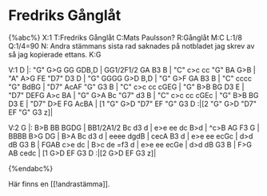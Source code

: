 # Fredriks Gånglåt

{%abc%}
X:1
T:Fredriks Gånglåt
C:Mats Paulsson?
R:Gånglåt
M:C
L:1/8
Q:1/4=90
N: Andra stämmans sista rad saknades på notbladet jag skrev av så jag kopierade ettans.
K:G

V:1
D |: "G" G>G GG GDB,D | GG1/2F1/2 GA B3 B | "C" c>c cc "G" BA G>B |
"A" A>G FE "D7" D3 D | "G" GGGG G>D B,D | "G" G>F GA B3 B |
"C" cccc "G" BdBG | "D7" AcAF "G" G3 B | "C" c>c cc cGEG |
"G" B>B BG D3 E | "D7" DEFG A>c BA | "G" G>A Bc "G7" d3 B |
"C" c>c cc cGEc | "G" B>B BG D3 E | "D7" D>E FG AcBA |
[1 "G" G>D "D7" EF "G" G3 D :|[2 "G" G>D "D7" EF "G" G3 z]|

V:2
G |: B>B BB BGDG | BB1/2A1/2 Bc d3 d | e>e ee dc B>d |
^c>B AG F3 G | BBBB B>G DG | B>A Bc d3 d |
eeee dgdB | cecA B3 d | e>e ee ecGc |
d>d dB G3 B | FGAB c>e dc | B>c de =f3 d |
e>e ee ecGe | d>d dB G3 B | F>G AB cedc |
[1 G>D EF G3 D :|[2 G>D EF G3 z]|

{%endabc%}

Här finns en [[!andrastämma]].

